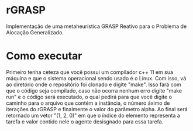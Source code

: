 # rGRASP
Implementação de uma metaheurística GRASP Reativo para o Problema de Alocação Generalizado.

# Como executar

Primeiro tenha ceteza que você possui um compilador c++ 11 em sua máquina e que o sistema operacional sendo usado é o Linux. Com isso, vá ao diretório onde o repositório foi clonado e digite "make". Isso fará com que o código seja compilado, caso não ocorra nenhum erro
digite "make run" e o código será executado, o qual pedirá para que você digite o caminho para o arquivo que contém a instância, o número áximo de iterações do rGRASP e finalmente o valor do parâmetro alpha. Ao final será retornado um vetor "(1, 2, 0)" em que o índice do elemento representa a tarefa e valor contido nele o agente desisgnado para essa tarefa.